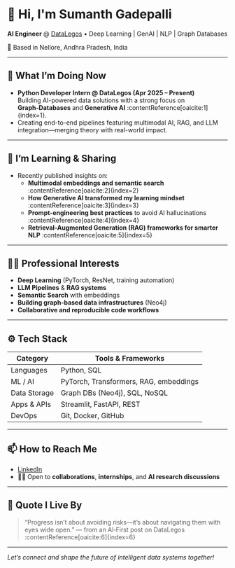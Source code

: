 # 👋 Hi, I'm Sumanth Gadepalli

**AI Engineer** @ [DataLegos](https://www.linkedin.com/company/datalegos) • Deep Learning | GenAI | NLP | Graph Databases

📍 Based in Nellore, Andhra Pradesh, India

---

## 🔭 What I’m Doing Now

- **Python Developer Intern @ DataLegos (Apr 2025 – Present)**  
  Building AI-powered data solutions with a strong focus on **Graph‑Databases** and **Generative AI** :contentReference[oaicite:1]{index=1}.
- Creating end-to-end pipelines featuring multimodal AI, RAG, and LLM integration—merging theory with real-world impact.

---

## 🌱 I’m Learning & Sharing

- Recently published insights on:
  - **Multimodal embeddings and semantic search** :contentReference[oaicite:2]{index=2}  
  - **How Generative AI transformed my learning mindset** :contentReference[oaicite:3]{index=3}  
  - **Prompt-engineering best practices** to avoid AI hallucinations :contentReference[oaicite:4]{index=4}  
  - **Retrieval-Augmented Generation (RAG) frameworks for smarter NLP** :contentReference[oaicite:5]{index=5}

---

## 👨‍💻 Professional Interests

- **Deep Learning** (PyTorch, ResNet, training automation)
- **LLM Pipelines** & **RAG systems**
- **Semantic Search** with embeddings
- **Building graph-based data infrastructures** (Neo4j)
- **Collaborative and reproducible code workflows**

---

## ⚙️ Tech Stack

| Category        | Tools & Frameworks                     |
|----------------|----------------------------------------|
| Languages       | Python, SQL                            |
| ML / AI         | PyTorch, Transformers, RAG, embeddings |
| Data Storage    | Graph DBs (Neo4j), SQL, NoSQL          |
| Apps & APIs     | Streamlit, FastAPI, REST               |
| DevOps          | Git, Docker, GitHub                    |

---

## 📫 How to Reach Me

- [LinkedIn](https://www.linkedin.com/in/sumanth-gadepalli-265895234)
- 👨‍💻 Open to **collaborations**, **internships**, and **AI research discussions**

---

## 💬 Quote I Live By

> “Progress isn’t about avoiding risks—it’s about navigating them with eyes wide open.” — from an AI‑First post on DataLegos :contentReference[oaicite:6]{index=6}

---

*Let’s connect and shape the future of intelligent data systems together!*

